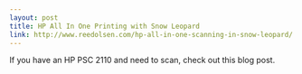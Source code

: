 ```yaml
---
layout: post
title: HP All In One Printing with Snow Leopard
link: http://www.reedolsen.com/hp-all-in-one-scanning-in-snow-leopard/
---
```


If you have an HP PSC 2110 and need to scan, check out this blog post.
